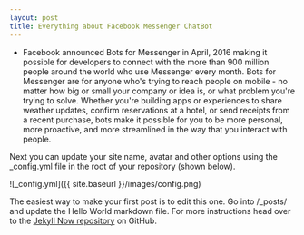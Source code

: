```yaml
---
layout: post
title: Everything about Facebook Messenger ChatBot
---
```


- Facebook announced Bots for Messenger in April, 2016 making it possible for developers to connect with the more than 900 million people around the world who use Messenger every month.
Bots for Messenger are for anyone who's trying to reach people on mobile - no matter how big or small your company or idea is, or what problem you're trying to solve. Whether you're building apps or experiences to share weather updates, confirm reservations at a hotel, or send receipts from a recent purchase, bots make it possible for you to be more personal, more proactive, and more streamlined in the way that you interact with people.

Next you can update your site name, avatar and other options using the _config.yml file in the root of your repository (shown below).

![_config.yml]({{ site.baseurl }}/images/config.png)

The easiest way to make your first post is to edit this one. Go into /_posts/ and update the Hello World markdown file. For more instructions head over to the [Jekyll Now repository](https://github.com/barryclark/jekyll-now) on GitHub.